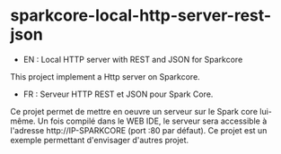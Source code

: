 sparkcore-local-http-server-rest-json
=====================================

- EN : Local HTTP server with REST and JSON for Sparkcore

This project implement a Http server on Sparkcore.

- FR : Serveur HTTP REST et JSON pour Spark Core.

Ce projet permet de mettre en oeuvre un serveur sur le Spark core lui-même.
Un fois compilé dans le WEB IDE, le serveur sera accessible à l'adresse http://IP-SPARKCORE (port :80 par défaut). Ce projet est un exemple permettant d'envisager d'autres projet.
